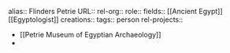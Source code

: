 alias:: Flinders Petrie
URL::
rel-org::
role::
fields:: [[Ancient Egypt]] [[Egyptologist]] 
creations:: 
tags:: person
rel-projects::

- [[Petrie Museum of Egyptian Archaeology]]
-